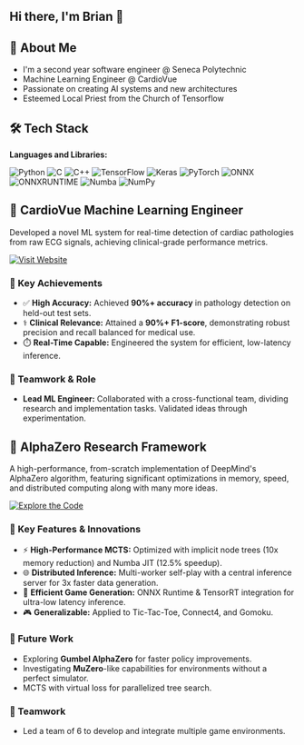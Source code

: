 ## Hi there, I'm Brian 👋

## 🚀 About Me
- I'm a second year software engineer @ Seneca Polytechnic
- Machine Learning Engineer @ CardioVue
- Passionate on creating AI systems and new architectures
- Esteemed Local Priest from the Church of Tensorflow

## 🛠️ Tech Stack

**Languages and Libraries:**

![Python](https://img.shields.io/badge/Python-3776AB?style=for-the-badge&logo=python&logoColor=white)
![C](https://img.shields.io/badge/c-%2300599C.svg?style=for-the-badge&logo=c&logoColor=white)
![C++](https://img.shields.io/badge/c++-%2300599C.svg?style=for-the-badge&logo=c%2B%2B&logoColor=white)
![TensorFlow](https://img.shields.io/badge/TensorFlow-FF6F00?style=for-the-badge&logo=tensorflow&logoColor=white)
![Keras](https://img.shields.io/badge/Keras-D00000?style=for-the-badge&logo=keras&logoColor=white)
![PyTorch](https://img.shields.io/badge/PyTorch-EE4C2C?style=for-the-badge&logo=pytorch&logoColor=white)
![ONNX](https://img.shields.io/badge/ONNX-005CED?style=for-the-badge&logo=onnx&logoColor=white)
![ONNXRUNTIME](https://img.shields.io/badge/ONNX_Runtime-005CED?style=for-the-badge&logo=onnx&logoColor=white)
![Numba](https://img.shields.io/badge/Numba-00A3E0?style=for-the-badge&logo=numba&logoColor=white)
![NumPy](https://img.shields.io/badge/NumPy-013243?style=for-the-badge&logo=numpy&logoColor=white)


## 💓 CardioVue Machine Learning Engineer

Developed a novel ML system for real-time detection of cardiac pathologies from raw ECG signals, achieving clinical-grade performance metrics.

[![Visit Website](https://img.shields.io/badge/Visit_CardioVue-Website-FF6F00?style=for-the-badge&logo=heart&logoColor=white)](https://www.cardiovue.ca/)

### 🚀 Key Achievements
*   ✅ **High Accuracy:** Achieved **90%+ accuracy** in pathology detection on held-out test sets.
*   ⚕️ **Clinical Relevance:** Attained a **90%+ F1-score**, demonstrating robust precision and recall balanced for medical use.
*   ⏱️ **Real-Time Capable:** Engineered the system for efficient, low-latency inference.

### 🤝 Teamwork & Role
*   **Lead ML Engineer:** Collaborated with a cross-functional team, dividing research and implementation tasks. Validated ideas through experimentation.


## 🔬 AlphaZero Research Framework

A high-performance, from-scratch implementation of DeepMind's AlphaZero algorithm, featuring significant optimizations in memory, speed, and distributed computing along with many more ideas. 

[![Explore the Code](https://img.shields.io/badge/Explore_AlphaZero-Repo-3776AB?style=for-the-badge&logo=github&logoColor=white)](https://github.com/subtotechnoblade/Grok_Alpha_Zero)

### 🚀 Key Features & Innovations
*   ⚡ **High-Performance MCTS:** Optimized with implicit node trees (10x memory reduction) and Numba JIT (12.5% speedup).
*   🌐 **Distributed Inference:** Multi-worker self-play with a central inference server for 3x faster data generation.
*   🚀 **Efficient Game Generation:** ONNX Runtime & TensorRT integration for ultra-low latency inference.
*   🎮 **Generalizable:** Applied to Tic-Tac-Toe, Connect4, and Gomoku.

### 🔮 Future Work
*   Exploring **Gumbel AlphaZero** for faster policy improvements.
*   Investigating **MuZero**-like capabilities for environments without a perfect simulator.
*   MCTS with virtual loss for parallelized tree search.

### 👥 Teamwork
*   Led a team of 6 to develop and integrate multiple game environments.


<!--
**subtotechnoblade/subtotechnoblade** is a ✨ _special_ ✨ repository because its `README.md` (this file) appears on your GitHub profile.

Here are some ideas to get you started:

- 🔭 I’m currently working on ...
- 🌱 I’m currently learning ...
- 👯 I’m looking to collaborate on ...
- 🤔 I’m looking for help with ...
- 💬 Ask me about ...
- 📫 How to reach me: ...
- 😄 Pronouns: ...
- ⚡ Fun fact: ...
-->

